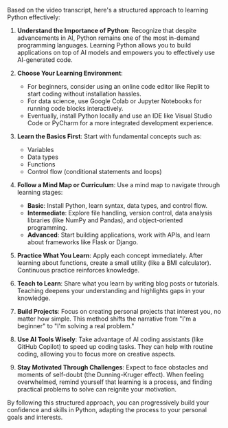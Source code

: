 Based on the video transcript, here's a structured approach to learning Python effectively:

1. **Understand the Importance of Python**: Recognize that despite advancements in AI, Python remains one of the most in-demand programming languages. Learning Python allows you to build applications on top of AI models and empowers you to effectively use AI-generated code.

2. **Choose Your Learning Environment**: 
   - For beginners, consider using an online code editor like Replit to start coding without installation hassles.
   - For data science, use Google Colab or Jupyter Notebooks for running code blocks interactively.
   - Eventually, install Python locally and use an IDE like Visual Studio Code or PyCharm for a more integrated development experience.

3. **Learn the Basics First**: Start with fundamental concepts such as:
   - Variables
   - Data types
   - Functions
   - Control flow (conditional statements and loops)

4. **Follow a Mind Map or Curriculum**: Use a mind map to navigate through learning stages:
   - **Basic**: Install Python, learn syntax, data types, and control flow.
   - **Intermediate**: Explore file handling, version control, data analysis libraries (like NumPy and Pandas), and object-oriented programming.
   - **Advanced**: Start building applications, work with APIs, and learn about frameworks like Flask or Django.

5. **Practice What You Learn**: Apply each concept immediately. After learning about functions, create a small utility (like a BMI calculator). Continuous practice reinforces knowledge.

6. **Teach to Learn**: Share what you learn by writing blog posts or tutorials. Teaching deepens your understanding and highlights gaps in your knowledge.

7. **Build Projects**: Focus on creating personal projects that interest you, no matter how simple. This method shifts the narrative from "I'm a beginner" to "I'm solving a real problem."

8. **Use AI Tools Wisely**: Take advantage of AI coding assistants (like GitHub Copilot) to speed up coding tasks. They can help with routine coding, allowing you to focus more on creative aspects.

9. **Stay Motivated Through Challenges**: Expect to face obstacles and moments of self-doubt (the Dunning-Kruger effect). When feeling overwhelmed, remind yourself that learning is a process, and finding practical problems to solve can reignite your motivation.

By following this structured approach, you can progressively build your confidence and skills in Python, adapting the process to your personal goals and interests.